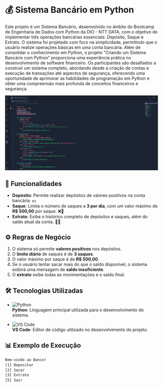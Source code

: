 # 💰 Sistema Bancário em Python

Este projeto é um Sistema Bancário, desenvolvido no âmbito do Bootcamp de Engenharia de Dados com Python da DIO - NTT DATA, com o objetivo de implementar três operações bancárias essenciais: Depósito, Saque e Extrato. O sistema foi projetado com foco na simplicidade, permitindo que o usuário realize operações básicas em uma conta bancária. Além de consolidar o conhecimento em Python, o projeto "Criando um Sistema Bancário com Python" proporciona uma experiência prática no desenvolvimento de software financeiro. Os participantes são desafiados a construir um sistema completo, abordando desde a criação de contas e execução de transações até aspectos de segurança, oferecendo uma oportunidade de aprimorar as habilidades de programação em Python e obter uma compreensão mais profunda de conceitos financeiros e segurança.

![Demonstração do Sistema Bancario](https://github.com/SamilMoret/sistema_bancario/blob/main/sistema__bancario_vi.gif)

## 🚀 Funcionalidades

- **Depósito**: Permite realizar depósitos de valores positivos na conta bancária. 💵
- **Saque**: Limita o número de saques a **3 por dia**, com um valor máximo de **R$ 500,00** por saque. ❌💸
- **Extrato**: Exibe o histórico completo de depósitos e saques, além do saldo atual da conta. 📄💲

## ⚙️ Regras de Negócio

1. O sistema só permite **valores positivos** nos depósitos.
2. O **limite diário** de saques é de **3 saques**.
3. O valor máximo por saque é de **R$ 500,00**.
4. Se o usuário tentar sacar mais do que o saldo disponível, o sistema exibirá uma mensagem de **saldo insuficiente**.
5. O **extrato** exibe todas as movimentações e o saldo final.

## 🛠️ Tecnologias Utilizadas

- ![Python](https://img.shields.io/badge/Python-3776AB?style=for-the-badge&logo=python&logoColor=white)  
  **Python**: Linguagem principal utilizada para o desenvolvimento do sistema.

- ![VS Code](https://img.shields.io/badge/Visual%20Studio%20Code-007ACC?style=for-the-badge&logo=visualstudiocode&logoColor=white)  
  **VS Code**: Editor de código utilizado no desenvolvimento do projeto.

## 📊 Exemplo de Execução

```bash
Bem-vindo ao Banco!
[1] Depositar
[2] Sacar
[3] Extrato
[5] Sair

